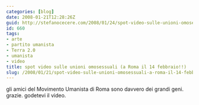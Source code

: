 ```yaml
---
categories: [blog]
date: 2008-01-21T12:28:26Z
guid: http://stefanocecere.com/2008/01/24/spot-video-sulle-unioni-omosessuali-a-roma-il-14-febbraio/
id: 660
tags:
- arte
- partito umanista
- Terra 2.0
- umanista
- video
title: spot video sulle unioni omosessuali (a Roma il 14 febbraio!!)
slug: /2008/01/21/spot-video-sulle-unioni-omosessuali-a-roma-il-14-febbraio/
---
```


gli amici del Movimento Umanista di Roma sono davvero dei grandi geni. grazie. godetevi il video.